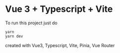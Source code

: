 # Vue 3 + Typescript + Vite

To run this project just do

```shell
yarn
yarn dev
```

created with Vue3, Typescript, Vite, Pinia, Vue Router

